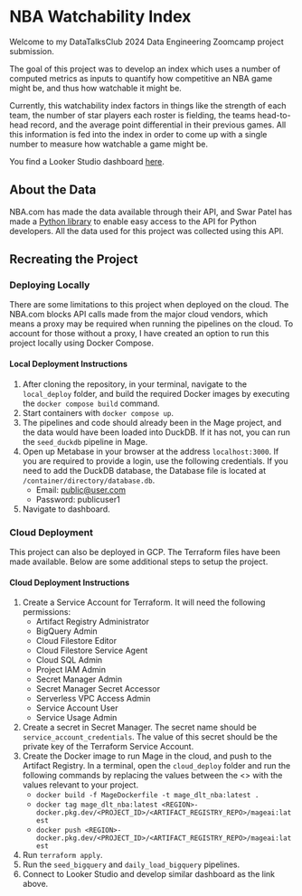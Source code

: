 # NBA Watchability Index
Welcome to my DataTalksClub 2024 Data Engineering Zoomcamp project submission.  

The goal of this project was to develop an index which uses a number of computed metrics as inputs to quantify how competitive an NBA game might be, and thus how watchable it might be.  

Currently, this watchability index factors in things like the strength of each team, the number of star players each roster is fielding, the teams head-to-head record, and the average point differential in their previous games. All this information is fed into the index in order to come up with a single number to measure how watchable a game might be. 

You find a Looker Studio dashboard [here](https://lookerstudio.google.com/s/vtKFqGkKAt8).

## About the Data
NBA.com has made the data available through their API, and Swar Patel has made a [Python library](https://github.com/swar/nba_api) to enable easy access to the API for Python developers. All the data used for this project was collected using this API. 

## Recreating the Project
### Deploying Locally
There are some limitations to this project when deployed on the cloud. The NBA.com blocks API calls made from the major cloud vendors, which means a proxy may be required when running the pipelines on the cloud. To account for those without a proxy, I have created an option to run this project locally using Docker Compose. 

#### Local Deployment Instructions 
1. After cloning the repository, in your terminal, navigate to the `local_deploy` folder, and build the required Docker images by executing the `docker compose build` command. 
2. Start containers with `docker compose up`.
3. The pipelines and code should already been in the Mage project, and the data would have been loaded into DuckDB. If it has not, you can run the `seed_duckdb` pipeline in Mage. 
4. Open up Metabase in your browser at the address `localhost:3000`. If you are required to provide a login, use the following credentials. If you need to add the DuckDB database, the Database file is located at `/container/directory/database.db`.
    - Email: public@user.com
    - Password: publicuser1
5. Navigate to dashboard. 

### Cloud Deployment
This project can also be deployed in GCP. The Terraform files have been made available. Below are some additional steps to setup the project. 

#### Cloud Deployment Instructions
1. Create a Service Account for Terraform. It will need the following permissions:
    - Artifact Registry Administrator
    - BigQuery Admin
    - Cloud Filestore Editor 
    - Cloud Filestore Service Agent
    - Cloud SQL Admin 
    - Project IAM Admin 
    - Secret Manager Admin
    - Secret Manager Secret Accessor
    - Serverless VPC Access Admin 
    - Service Account User
    - Service Usage Admin
2. Create a secret in Secret Manager. The secret name should be `service_account_credentials`. The value of this secret should be the private key of the Terraform Service Account. 
3. Create the Docker image to run Mage in the cloud, and push to the Artifact Registry. In a terminal, open the `cloud_deploy` folder and run the following commands by replacing the values between the <> with the values relevant to your project. 
    - `docker build -f MageDockerfile -t mage_dlt_nba:latest .`
    - `docker tag mage_dlt_nba:latest <REGION>-docker.pkg.dev/<PROJECT_ID>/<ARTIFACT_REGISTRY_REPO>/mageai:latest`
    - `docker push <REGION>-docker.pkg.dev/<PROJECT_ID>/<ARTIFACT_REGISTRY_REPO>/mageai:latest`
4. Run `terraform apply`. 
5. Run the `seed_bigquery` and `daily_load_bigquery` pipelines. 
6. Connect to Looker Studio and develop similar dashboard as the link above. 
